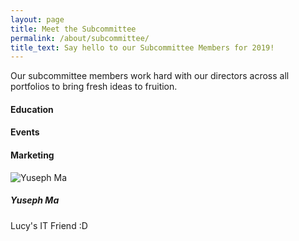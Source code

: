 ```yaml
---
layout: page
title: Meet the Subcommittee
permalink: /about/subcommittee/
title_text: Say hello to our Subcommittee Members for 2019!
---
```

<link href="{{ site.url }}/assets/css/mathsoc.scss" rel="stylesheet">

Our subcommittee members work hard with our directors across all portfolios to bring fresh ideas to fruition. 


<h4>Education</h4>

#### Events

#### Marketing 

<div class="horizontal-container">
    <div class="subcom-pic-container">
        <img class="subcom-pic" src="{{ site.images }}/spencer.jpg" alt="Yuseph Ma">
    </div>
    <div>
        <h5>Yuseph Ma</h5>
        Lucy's IT Friend :D
    </div>
</div>


